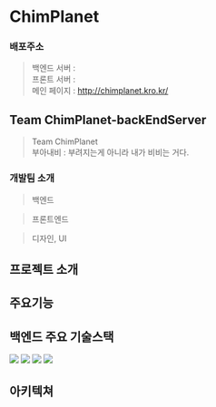 # ChimPlanet 

### 배포주소
> 백엔드 서버 :  
> 프론트 서버 :   
> 메인 페이지 : http://chimplanet.kro.kr/

## Team ChimPlanet-backEndServer

> Team ChimPlanet  
> 부아내비 : 부려지는게 아니라 내가 비비는 거다.

### 개발팀 소개

> 백엔드 
  
> 프론트엔드
  
> 디자인, UI
  


## 프로젝트 소개

## 주요기능

## 백엔드 주요 기술스택
<img src="https://img.shields.io/badge/JAVA-007396?style=for-the-badge&logo=java&logoColor=white"> <img src="https://img.shields.io/badge/springboot-6DB33F?style=for-the-badge&logo=springboot&logoColor=white">  <img src="https://img.shields.io/badge/mariaDB-003545?style=for-the-badge&logo=mariaDB&logoColor=white"> <img src="https://img.shields.io/badge/amazonaws-FF9900?style=for-the-badge&logo=amazonaws&logoColor=white"> 


## 아키텍쳐

